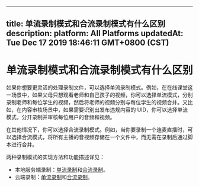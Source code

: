 
---
title: 单流录制模式和合流录制模式有什么区别
description: 
platform: All Platforms
updatedAt: Tue Dec 17 2019 18:46:11 GMT+0800 (CST)
---
# 单流录制模式和合流录制模式有什么区别
如果你想要更灵活的处理录制文件，可以选择单流录制模式。例如，在在线课堂这一场景中，如果父母只想观看老师和自己孩子的视频，你可以选择单流模式，分别录制老师和每位学生的视频，然后将老师的视频分别与每位学生的视频合并。又比如，在内容审核场景中，如果需要识别出发布违规内容的 UID，你可以选择单流模式，分开录制并审核每位用户的音频和视频。

在其他情况下，你可以选择合流录制模式。例如，当你要录制一个连麦直播时，可以选择合流模式，将所有主播的音视频存储在一个文件中，而无需在录制后通过脚本进行合并。

两种录制模式的实现方法和功能描述详见：
* 本地服务端录制：[单流录制](../../cn/recording/individual_recording.md)和[合流录制](../../cn/recording/composite_recording.md)。
* 云端录制：[单流录制](../../cn/cloud-recording/cloud_recording_individual_mode.md)和[合流录制](../../cn/cloud-recording/cloud_recording_composite_mode.md)。
